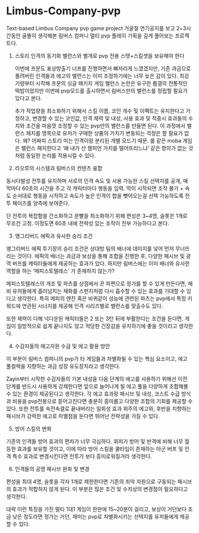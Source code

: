 # Limbus-Company-pvp
Text-based Limbus Company pvp game project
거굴철 연기공지를 보고 2~3시간동안 골똘히 생각해본 림버스 컴퍼니 멀티 pvp 플레이 기획을 길게 풀어보는 프로젝트다.

1. 스토리 인격의 동기화 밸런스와 별개로 pvp 전용 스탯+스킬셋을 보유해야 한다

	이번에 프문도 표상방출기 너프를 진행하면서 뼈저리게 느꼈겠지만, 기존 과금으로 풀려버린 인격들과 에고의 밸런스는 이미 조정하기에는 너무 늦은 감이 있다. 최강 기량부터 시작해 프문의 싱글 패키지 게임 밸런스 논란은 유구한 롭갤의 전통적인 떡밥이었지만 이번에 pvp모드를 출시하면서 림버스만의 밸런스를 정립할 필요가 있다고 본다.

	추가 작업량을 최소화하기 위해서 스킬 이름, 코인 개수 및 이펙트는 유지한다고 가정하고, 변경할 수 있는 코인값, 인격 체력 및 내성, 사용 효과 및 적중시 효과들의 수치와 조건을 마음껏 조정할 수 있는 pvp만의 밸런스를 만들면 된다. 이 과정에서 밸런스 패치를 명목으로 유저가 구매한 상품의 가치가 변동되는 걱정은 할 필요가 없다. 왜? 어짜피 스토리 미는 인격이랑 분리된 개별 모드기 때문. 롤 같은 moba 게임은 밸런스 패치한다고 ‘왜 내가 산 챔피언 가치를 떨어뜨리느냐’ 같은 항의가 없는 것처럼 동일한 논리를 적용시킬 수 있다.

2. 라오루의 시스템과 림버스의 컨텐츠 융합

동시다발성 전투를 유지하며 서로의 인격 속도 및 사용 가능한 스킬 선택지를 공개, 매 막마다 60초의 시간을 주고 각 캐릭터마다 행동을 입력. 막이 시작되면 조작 불가 + 속도 순서대로 행동을 시작하고 속도가 높은 인격이 합을 뺏어오는걸 선택 가능하도록 전투 페이즈를 양측에 보여준다.

단 전투의 복잡함을 간소화하고 운빨을 최소화하기 위해 편성은 3~4명, 슬롯은 1개로 무조건 고정. 이정도면 60초 내에 전략성 있는 조작이 전부 가능하다고 본다. 

3. 앵그리버드 에픽과 유사한 승리 조건

앵그리버드 에픽 투기장의 승리 조건은 상대방 팀의 배너에 데미지를 넣어 먼저 무너뜨리는 것이다. 에픽의 배너는 과금과 보상을 통해 조합을 진행한 후, 다양한 패시브 및 광역 버프를 캐릭터들에게 제공하는 효과가 있다. 하지만 림버스에는 이미 배너와 유사한 역할을 하는 ‘메피스토텔레스’ 가 존재하지 않는가?

메피스토텔레스의 개조 및 파츠를 상점에서 끈 파편으로 정가를 할 수 있게 만든다면, 헤비 유저들에게 흘러넘치는 재화를 스펀지처럼 다시 흡수할 수 있는 효과를 기대할 수 있다고 생각한다. 특히 메피의 엔진 혹은 바퀴같이 성능에 관련된 파츠는 pvp에서 특정 키워드에 연관된 시너지를 제공해 인격 시리즈별로 밸런스를 맞출수도 있다.

또한 체력이 다해 넉다운된 캐릭터들은 2 또는 3턴 뒤에 부활한다는 조건을 둔다면, 게임이 일방적으로 쉽게 끝나지도 않고 적당한 긴장감을 유지하기에 좋을 것이라고 생각한다.

4. 수감자들의 에고자원 수급 및 에고 활용 방안

이 부분이 림버스 컴퍼니의 pvp가 타 게임들과 차별화될 수 있는 핵심 요소이고, 에고 풀컬렉을 지향하는 과금 성장 유도장치라고 생각한다.

Zayin부터 시작한 수감자들의 기본 내성을 다음 단계의 에고를 사용하기 위해선 이전 단계를 반드시 사용하게 강제한다면 앞으로 늘어나게 될 에고 풀을 다양하게 조합해볼 수 있는 환경이 제공된다고 생각한다. 각 에고 효과랑 패시브 및 내성, 코스트 수급 방식과 비용을 pvp전용으로 뜯어고친다면 충분히 흥미롭고 다양한 조합의 기회를 제공할 수 있다. 또한 전투를 속전속결로 끝내버리는 일회성 효과 위주의 에고와, 후반을 지향하는 패시브가 강력한 에고로 차별점을 둔다면 뛰어난 전략성을 가질 수 있다.

5. 방어 스킬의 변화

기존의 인격들 방어 효과의 편차가 너무 극심하다. 회피가 방어 및 반격에 비해 너무 월등한 효과를 보유할 것이고, 이에 따라 방어 스킬을 쿨타임이 존재하는 아군 버프 및 인격 특수 효과로 변경시킨다면 전투가 보다 흥미로워질거라 생각한다.

6. 인격들의 공명 패시브 완화 및 변경

편성을 최대 4명, 슬롯을 각자 1개로 제한한다면 기존의 죄악 자원으로 구동되는 패시브의 효과가 적합하지 않게 된다. 이 부분은 많은 조건 및 수치상의 변경점이 필요하다고 생각한다.


대략 이런 특징을 가진 멀티 1대1 게임이 한판에 15~20분이 걸리고, 보상이 거던보다 조금 낮은 정도라면 정가는 거던, 재미는 pvp로 차별화시키는 선택지를 유저들에게 제공할 수 있다.
